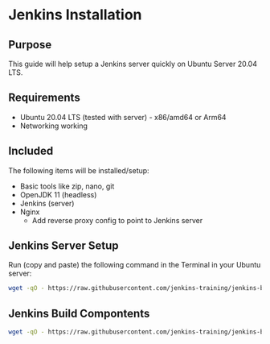 # Jenkins Installation

## Purpose

This guide will help setup a Jenkins server quickly on Ubuntu Server 20.04 LTS.

## Requirements

* Ubuntu 20.04 LTS (tested with server) - x86/amd64 or Arm64
* Networking working

## Included

The following items will be installed/setup:

* Basic tools like zip, nano, git
* OpenJDK 11 (headless)
* Jenkins (server)
* Nginx
    * Add reverse proxy config to point to Jenkins server

## Jenkins Server Setup

Run (copy and paste) the following command in the Terminal in your Ubuntu server:

```bash
wget -qO - https://raw.githubusercontent.com/jenkins-training/jenkins-bootcamp-course/main/local/ubuntu/jenkins-server.sh | sudo bash
```

## Jenkins Build Compontents

```bash
wget -qO - https://raw.githubusercontent.com/jenkins-training/jenkins-bootcamp-course/main/local/ubuntu/jenkins-builder.sh | sudo bash -s maven
```